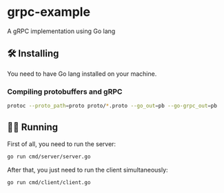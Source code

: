 # grpc-example
 
A gRPC implementation using Go lang

## 🛠 Installing

You need to have Go lang installed on your machine.

### Compiling protobuffers and gRPC

```bash
protoc --proto_path=proto proto/*.proto --go_out=pb --go-grpc_out=pb
```

## 🏃‍♂️ Running

First of all, you need to run the server:

```bash
go run cmd/server/server.go
```

After that, you just need to run the client simultaneously:

```bash
go run cmd/client/client.go
```


